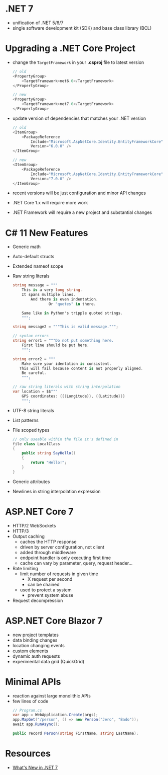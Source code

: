 # .NET 7
- unification of .NET 5/6/7
- single software development kit (SDK) and base class library (BCL)

# Upgrading a .NET Core Project
- change the `TargetFramework` in your **.csproj** file to latest version

    ```csharp
    // old
    <PropertyGroup>
        <TargetFramework>net6.0</TargetFramework>
    </PropertyGroup>

    // new
    <PropertyGroup>
        <TargetFramework>net7.0</TargetFramework>
    </PropertyGroup>
    ```

- update version of dependencies that matches your .NET version

    ```csharp
    // old
    <ItemGroup>
        <PackageReference
            Include="Microsoft.AspNetCore.Identity.EntityFrameworkCore"
            Version="6.0.0" />
    </ItemGroup>

    // new
    <ItemGroup>
        <PackageReference
            Include="Microsoft.AspNetCore.Identity.EntityFrameworkCore"
            Version="7.0.0" />
    </ItemGroup>
    ```

- recent versions will be just configuration and minor API changes
- .NET Core 1.x will require more work
- .NET Framework will require a new project and substantial changes

# C# 11 New Features
- Generic math
- Auto-default structs
- Extended nameof scope
- Raw string literals

    ```csharp
    string message = """
        This is a very long string.
        It spans multiple lines.
            And there is even indentation.
                    Or "quotes" in there.

        Same like in Python's tripple quoted strings.
        """;
    
    string message2 = """This is valid message.""";

    // syntax errors
    string error1 = """Do not put something here.
        First line should be put here.
        """;
    
    string error2 = """
        Make sure your identation is consistent.
       This will fail because content is not properly aligned.
        Be careful.
        """;

    // raw string literals with string interpolation
    var location = $$"""
        GPS coordinates: {{{Longitude}}, {{Latitude}}}
        """;
    ```
- UTF-8 string literals
- List patterns
- File scoped types

    ```csharp
    // only useable within the file it's defined in
    file class LocalClass
    {
        public string SayHello()
        {
            return "Hello!";
        }
    }
    ```
- Generic attributes
- Newlines in string interpolation expression

# ASP.NET Core 7
- HTTP/2 WebSockets
- HTTP/3
- Output caching
    - caches the HTTP response
    - driven by server configuration, not client
    - added through middleware
    - endpoint handler is only executing first time
    - cache can vary by parameter, query, request header...
- Rate limiting
    - limit number of requests in given time
        - X request per second
        - can be chained
    - used to protect a system
        - prevent system abuse
- Request decompression

# ASP.NET Core Blazor 7
- new project templates
- data binding changes
- location changing events
- custom elements
- dynamic auth requests
- experimental data grid (QuickGrid)

# Minimal APIs
- reaction against large monolithic APIs
- few lines of code
    ```csharp
    // Program.cs
    var app = WebApplication.Create(args);
    app.MapGet("/person", () => new Person("Jero", "Bado"));
    await app.RunAsync();

    public record Person(string FirstName, string LastName);
    ```

# Resources
- [What's New in .NET 7](https://app.pluralsight.com/library/courses/dot-net-7-whats-new/table-of-contents)